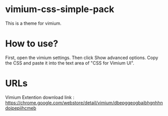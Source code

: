 # vimium-css-simple-pack
This is a theme for vimium.

# How to use?
First, open the vimium settings.
Then click Show advanced options.
Copy the CSS and paste it into the text area of "CSS for Vimium UI".

# URLs
Vimium Extention download link : https://chrome.google.com/webstore/detail/vimium/dbepggeogbaibhgnhhndojpepiihcmeb
